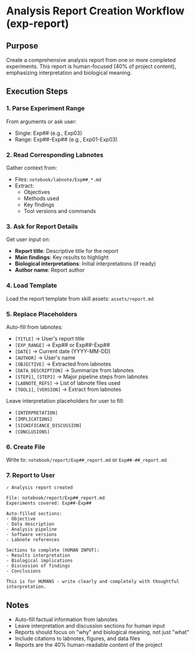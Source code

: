 # Analysis Report Creation Workflow (exp-report)

## Purpose

Create a comprehensive analysis report from one or more completed experiments. This report is human-focused (40% of project content), emphasizing interpretation and biological meaning.

## Execution Steps

### 1. Parse Experiment Range

From arguments or ask user:
- Single: Exp## (e.g., Exp03)
- Range: Exp##-Exp## (e.g., Exp01-Exp03)

### 2. Read Corresponding Labnotes

Gather context from:
- Files: `notebook/labnote/Exp##_*.md`
- Extract:
  - Objectives
  - Methods used
  - Key findings
  - Tool versions and commands

### 3. Ask for Report Details

Get user input on:
- **Report title**: Descriptive title for the report
- **Main findings**: Key results to highlight
- **Biological interpretations**: Initial interpretations (if ready)
- **Author name**: Report author

### 4. Load Template

Load the report template from skill assets: `assets/report.md`

### 5. Replace Placeholders

Auto-fill from labnotes:
- `[TITLE]` → User's report title
- `[EXP_RANGE]` → Exp## or Exp##-Exp##
- `[DATE]` → Current date (YYYY-MM-DD)
- `[AUTHOR]` → User's name
- `[OBJECTIVE]` → Extracted from labnotes
- `[DATA_DESCRIPTION]` → Summarize from labnotes
- `[STEP1]`, `[STEP2]` → Major pipeline steps from labnotes
- `[LABNOTE_REFS]` → List of labnote files used
- `[TOOL1]`, `[VERSION]` → Extract from labnotes

Leave interpretation placeholders for user to fill:
- `[INTERPRETATION]`
- `[IMPLICATIONS]`
- `[SIGNIFICANCE_DISCUSSION]`
- `[CONCLUSIONS]`

### 6. Create File

Write to: `notebook/report/Exp##_report.md` or `Exp##-##_report.md`

### 7. Report to User

```
✓ Analysis report created

File: notebook/report/Exp##_report.md
Experiments covered: Exp##-Exp##

Auto-filled sections:
- Objective
- Data description
- Analysis pipeline
- Software versions
- Labnote references

Sections to complete (HUMAN INPUT):
- Results interpretation
- Biological implications
- Discussion of findings
- Conclusions

This is for HUMANS - write clearly and completely with thoughtful interpretation.
```

## Notes

- Auto-fill factual information from labnotes
- Leave interpretation and discussion sections for human input
- Reports should focus on "why" and biological meaning, not just "what"
- Include citations to labnotes, figures, and data files
- Reports are the 40% human-readable content of the project
